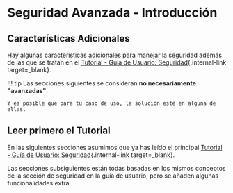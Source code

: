 # Seguridad Avanzada - Introducción

## Características Adicionales

Hay algunas características adicionales para manejar la seguridad además de las que se tratan en el [Tutorial - Guía de Usuario: Seguridad](../../tutorial/security/){.internal-link target=_blank}.

!!! tip
    Las secciones siguientes se consideran **no necesariamente "avanzadas"**. 

    Y es posible que para tu caso de uso, la solución esté en alguna de ellas.


## Leer primero el Tutorial

En las siguientes secciones asumimos que ya has leído el principal [Tutorial - Guía de Usuario: Seguridad](../../tutorial/security/){.internal-link target=_blank}.


Las secciones subsiguientes están todas basadas en los mismos conceptos de la sección de seguridad en la guía de usuario, pero se añaden algunas funcionalidades extra. 


